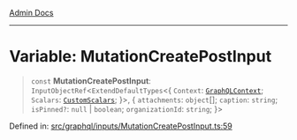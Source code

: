 [Admin Docs](/)

***

# Variable: MutationCreatePostInput

> `const` **MutationCreatePostInput**: `InputObjectRef`\<`ExtendDefaultTypes`\<\{ `Context`: [`GraphQLContext`](../../../context/type-aliases/GraphQLContext.md); `Scalars`: [`CustomScalars`](../../../scalars/type-aliases/CustomScalars.md); \}\>, \{ `attachments`: `object`[]; `caption`: `string`; `isPinned?`: `null` \| `boolean`; `organizationId`: `string`; \}\>

Defined in: [src/graphql/inputs/MutationCreatePostInput.ts:59](https://github.com/Sourya07/talawa-api/blob/61a1911602b2f0aac7635e08ae2918f4f768e8ff/src/graphql/inputs/MutationCreatePostInput.ts#L59)
